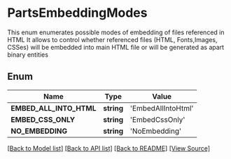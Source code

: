 # PartsEmbeddingModes
This enum enumerates possible modes of embedding of files referenced in HTML
It allows to control whether referenced files (HTML, Fonts,Images, CSSes)
will be embedded into main HTML file or will be generated as apart binary entities 
            

## Enum
Name | Type | Value
------------ | ------------- | -------------
**EMBED_ALL_INTO_HTML** | **string** | 'EmbedAllIntoHtml'
**EMBED_CSS_ONLY** | **string** | 'EmbedCssOnly'
**NO_EMBEDDING** | **string** | 'NoEmbedding'

[[Back to Model list]](../README.md#documentation-for-models) [[Back to API list]](../README.md#documentation-for-api-endpoints) [[Back to README]](../README.md) [[View Source]](../src/Aspose/PDF/Model/PartsEmbeddingModes.php)

